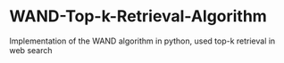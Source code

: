 # WAND-Top-k-Retrieval-Algorithm
Implementation of the WAND algorithm in python, used top-k retrieval in web search
